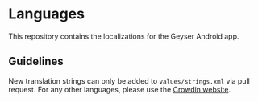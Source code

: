 # Languages
This repository contains the localizations for the Geyser Android app.

## Guidelines
New translation strings can only be added to `values/strings.xml` via pull request. For any other languages, please use the [Crowdin website](https://translate.geysermc.org/).
